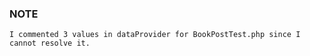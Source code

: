 ### NOTE
```
I commented 3 values in dataProvider for BookPostTest.php since I cannot resolve it.
```